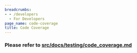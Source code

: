 ```yaml
---
breadcrumbs:
- - /developers
  - For Developers
page_name: code-coverage
title: Code Coverage
---
```


### Please refer to [src/docs/testing/code_coverage.md](https://chromium.googlesource.com/chromium/src/+/master/docs/testing/code_coverage.md)